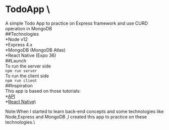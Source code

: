 # TodoApp \
A simple Todo App to practice on Express framework and use CURD operation in MongoDB \
##Technologies\
*Node v12\
*Express 4.x\
*MongoDB (MongoDB Atlas)\
*React Native (Expo 36)\
##Launch\
To run the server side\
`npm run server`\
To run the client side\
`npm run client`\
##Inspiration\
This app is based on those tutorials:\
*[API](https://www.youtube.com/watch?v=2jqok-WgelI)\
*[React Native](https://www.youtube.com/watch?v=ur6I5m2nTvk&list=PL4cUxeGkcC9ixPU-QkScoRBVxtPPzVjrQ)\


Note:When I started to learn back-end concepts and some technologies like Node,Express and MongoDB ,I created this app to practice on these technologies.\
